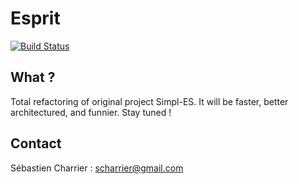 # Esprit

[![Build Status](https://secure.travis-ci.org/v-technologies/simpl-es.png)](http://travis-ci.org/v-technologies/simpl-es)

What ?
------

Total refactoring of original project Simpl-ES. It will be faster, better architectured, and funnier. Stay tuned !

Contact
-------

Sébastien Charrier : scharrier@gmail.com
